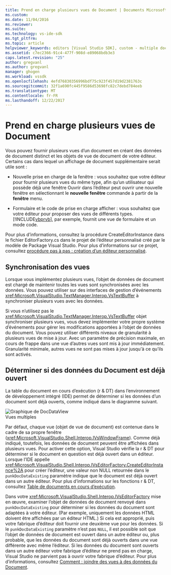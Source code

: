 ```yaml
---
title: Prend en charge plusieurs vues de Document | Documents Microsoft
ms.custom: 
ms.date: 11/04/2016
ms.reviewer: 
ms.suite: 
ms.technology: vs-ide-sdk
ms.tgt_pltfrm: 
ms.topic: article
helpviewer_keywords: editors [Visual Studio SDK], custom - multiple document views
ms.assetid: c7ec2366-91c4-477f-908d-e89068bdb3e3
caps.latest.revision: "25"
author: gregvanl
ms.author: gregvanl
manager: ghogen
ms.workload: vssdk
ms.openlocfilehash: 4efd76830356996bdf75c923f457d19d2381763c
ms.sourcegitcommit: 32f1a690fc445f9586d53698fc82c7debd784eeb
ms.translationtype: MT
ms.contentlocale: fr-FR
ms.lasthandoff: 12/22/2017
---
```

# <a name="supporting-multiple-document-views"></a>Prend en charge plusieurs vues de Document
Vous pouvez fournir plusieurs vues d’un document en créant des données de document distinct et les objets de vue de document de votre éditeur. Certains cas dans lequel un affichage de document supplémentaire serait utile sont :  
  
-   Nouvelle prise en charge de la fenêtre : vous souhaitez que votre éditeur pour fournir plusieurs vues du même type, afin qu’un utilisateur qui possède déjà une fenêtre Ouvrir dans l’éditeur peut ouvrir une nouvelle fenêtre en sélectionnant le **nouvelle fenêtre** commande à partir de la **fenêtre** menu.  
  
-   Formulaire et le code de prise en charge afficher : vous souhaitez que votre éditeur pour proposer des vues de différents types. [!INCLUDE[vbprvb](../code-quality/includes/vbprvb_md.md)], par exemple, fournit une vue de formulaire et un mode code.  
  
 Pour plus d’informations, consultez la procédure CreateEditorInstance dans le fichier EditorFactory.cs dans le projet de l’éditeur personnalisé créé par le modèle de Package Visual Studio. Pour plus d’informations sur ce projet, consultez [procédure pas à pas : création d’un éditeur personnalisé](../extensibility/walkthrough-creating-a-custom-editor.md).  
  
## <a name="synchronizing-views"></a>Synchronisation des vues  
 Lorsque vous implémentez plusieurs vues, l’objet de données de document est chargé de maintenir toutes les vues sont synchronisées avec les données. Vous pouvez utiliser sur des interfaces de gestion d’événements <xref:Microsoft.VisualStudio.TextManager.Interop.VsTextBuffer> à synchroniser plusieurs vues avec les données.  
  
 Si vous n’utilisez pas le <xref:Microsoft.VisualStudio.TextManager.Interop.VsTextBuffer> objet synchroniser plusieurs vues, vous devez implémenter votre propre système d’événements pour gérer les modifications apportées à l’objet de données du document. Vous pouvez utiliser différents niveaux de granularité à plusieurs vues de mise à jour. Avec un paramètre de précision maximale, en cours de frappe dans une vue d’autres vues sont mis à jour immédiatement. Granularité minimale, autres vues ne sont pas mises à jour jusqu'à ce qu’ils sont activés.  
  
## <a name="determining-whether-document-data-is-already-open"></a>Déterminer si des données du Document est déjà ouvert  
 La table du document en cours d’exécution (r & DT) dans l’environnement de développement intégré (IDE) permet de déterminer si les données d’un document sont déjà ouverts, comme indiqué dans le diagramme suivant.  
  
 ![Graphique de DocDataView](../extensibility/media/docdataview.gif "Docdataview")  
Vues multiples  
  
 Par défaut, chaque vue (objet de vue de document) est contenue dans le cadre de sa propre fenêtre (<xref:Microsoft.VisualStudio.Shell.Interop.IVsWindowFrame>). Comme déjà indiqué, toutefois, les données de document peuvent être affichées dans plusieurs vues. Pour activer cette option, Visual Studio vérifie la r & DT pour déterminer si le document en question est déjà ouvert dans un éditeur. Lorsque l’IDE appelle <xref:Microsoft.VisualStudio.Shell.Interop.IVsEditorFactory.CreateEditorInstance%2A> pour créer l’éditeur, une valeur non NULL retournée dans le `punkDocDataExisting` paramètre indique que le document est déjà ouvert dans un autre éditeur. Pour plus d’informations sur les fonctions r & DT, consultez [Table de documents en cours d’exécution](../extensibility/internals/running-document-table.md).  
  
 Dans votre <xref:Microsoft.VisualStudio.Shell.Interop.IVsEditorFactory> mise en œuvre, examiner l’objet de données de document renvoyé dans `punkDocDataExisting` pour déterminer si les données du document sont adaptées à votre éditeur. (Par exemple, uniquement les données HTML doivent être affichées par un éditeur HTML.) Si cela est approprié, puis votre fabrique d’éditeur doit fournir une deuxième vue pour les données. Si le `punkDocDataExisting` paramètre n’est pas `NULL`, il est possible soit que l’objet de données de document est ouvert dans un autre éditeur ou, plus probable, que les données du document sont déjà ouverts dans une vue différente avec même l’éditeur. Si les données du document sont ouverts dans un autre éditeur votre fabrique d’éditeur ne prend pas en charge, Visual Studio ne parvient pas à ouvrir votre fabrique d’éditeur. Pour plus d’informations, consultez [Comment : joindre des vues à des données du Document](../extensibility/how-to-attach-views-to-document-data.md).
